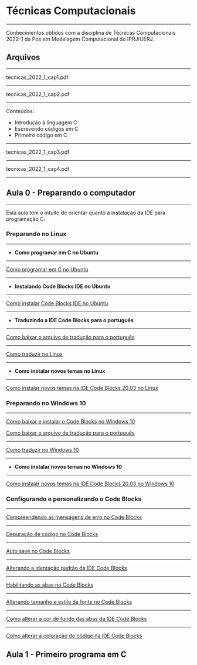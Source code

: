 # **Técnicas Computacionais**
***
Conhecimentos obtidos com a disciplina de Técnicas Computacionais 2022-1 da Pós em Modelagem Computacional do IPRJ/UERJ.

## **Arquivos**
***
tecnicas_2022_1_cap1.pdf
***
tecnicas_2022_1_cap2.pdf
***
Conteúdos:
* Introdução à linguagem C
* Escrevendo códigos em C
* Primeiro código em C
***
tecnicas_2022_1_cap3.pdf
***
tecnicas_2022_1_cap4.pdf
***

## **Aula 0 - Preparando o computador**
***

Esta aula tem o intuito de orientar quanto à instalação da IDE para programação C.
### **Preparando no Linux**
***

* **Como programar em C no Ubuntu**
***

[Como programar em C no Ubuntu](https://diolinux.com.br/sistemas-operacionais/como-programar-em-cc-no-ubuntu.html)
***

* **Instalando Code Blocks IDE no Ubuntu**
***

[Como instalar Code Blocks IDE no Ubuntu](https://livreeaberto.com/instalando-code-blocks-no-ubuntu)
***

* **Traduzindo a IDE Code Blocks para o português**
***

[Como baixar o arquivo de tradução para o português](https://www.youtube.com/watch?v=lKkXe9rWsZk)
***

[Como traduzir no Linux](https://www.youtube.com/watch?v=Uho0yo83oGo&list=PLqJK4Oyr5WSi0szCtvUSlvHhjnctAv9oG&index=14)
***

* **Como instalar novos temas no Linux**
***

[Como instalar novos temas na IDE Code Blocks 20.03 no Linux](https://youtu.be/WfAu3nPp2u8)
### **Preparando no Windows 10**
***
[Como baixar e instalar o Code Blocks no Windows 10](https://youtu.be/r0UR9Bdcpic)

[Como baixar o arquivo de tradução para o português](https://www.youtube.com/watch?v=lKkXe9rWsZk)
***
[Como traduzir no Windows 10](https://www.youtube.com/watch?v=SGqy8biP2XE)
***

* **Como instalar novos temas no Windows 10**
***

[Como instalar novos temas na IDE Code Blocks 20.03 no Windows 10](https://youtu.be/wgAtc8eeL5c)

### **Configurando e personalizando o Code Blocks**
***

[Compreendendo as mensagens de erro no Code Blocks](https://youtu.be/mwD3gMjL5Zc)
***

[Depuração de código no Code Blocks](https://youtu.be/8O3pjt8hd_A)
***

[Auto save no Code Blocks](https://youtu.be/Ley9B85OO5U)
***

[Alterando a identação padrão da IDE Code Blocks](https://youtu.be/mGgjYTiceSU)
***

[Habilitando as abas no Code Blocks](https://youtu.be/NkCcnfgZNCw)
***

[Alterando tamanho e estilo da fonte no Code Blocks](https://youtu.be/Bg2Gim5MhHU)
***

[Como alterar a cor de fundo das abas da IDE Code Blocks](https://youtu.be/q13aqTVB74M)
***

[Como alterar a coloração do código na IDE Code Blocks](https://youtu.be/Apxzimq1HL8)
## **Aula 1 - Primeiro programa em C**
